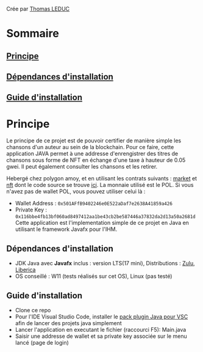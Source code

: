 Crée par [Thomas LEDUC](https://github.com/TakyL)
# Sommaire 


## [Principe](#principe)

## [Dépendances d'installation](#dépendances-dinstallation)

## [Guide d'installation](#guide-dinstallation)



# Principe

Le principe de ce projet est de pouvoir certifier de manière simple les chansons d'un auteur au sein de la blockchain. Pour ce faire, cette application JAVA permet à une addresse d'enrengistrer des titres de chansons sous forme de NFT en échange d'une taxe à hauteur de 0.05 gwei.
Il peut également consulter les chansons  et les retirer.

Hebergé chez polygon amoy, et en utilisant les contrats suivants : [market](https://polygonscan.com/address/0xBC3911AbCe626aBF7389c8781aC2b3f1D71DD257) et [nft](https://polygonscan.com/address/0xA7F2Be4e39Cb23F8a60a4E0C5408CA2570dC405d) dont le code source se trouve [ici](https://github.com/TakyL/nft_marketplace_solidity).
La monnaie utilisé est le POL. Si vous n'avez pas de wallet POL, vous pouvez utiliser celui là : 
- Wallet Address : ``` 0x501AFfB9402246e0E522aDaf7e2638A41859a426 ```
- Private Key : ```0x116bbe4fb13bf060ad8497412aa1be43cb2be587446a37832da2d13a50a2681d```
Cette application est l'implementation simple de ce projet en Java en utilisant le framework Javafx pour l'IHM.

## Dépendances d'installation

- JDK Java avec **Javafx** inclus : version LTS(17 mini), Distributions : [Zulu](https://www.azul.com/downloads/?package=jdk-fx#zulu), [Liberica](https://bell-sw.com/pages/downloads/#jdk-17-lts) 
- OS conseillé : W11 (tests réalisés sur cet OS), Linux (pas testé)

## Guide d'installation

- Clone ce repo
- Pour l'IDE Visual Studio Code,  installer le [pack plugin Java pour VSC](https://marketplace.visualstudio.com/items/?itemName=vscjava.vscode-java-pack) afin de lancer des projets java simplement
- Lancer l'application en executant le fichier (raccourci F5): Main.java
- Saisir une addresse de wallet et sa private key associée sur le menu lancé (page de login)


